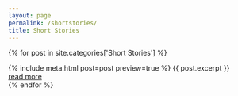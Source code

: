 ```yaml
---
layout: page
permalink: /shortstories/
title: Short Stories
---
```


{% for post in site.categories['Short&nbsp;Stories'] %}
  <article>
    {% include meta.html post=post preview=true %}
    {{ post.excerpt }}
    <div class="more"><a href="{{ post.url | relative_url }}">read more</a></div>
  </article>
{% endfor %}
